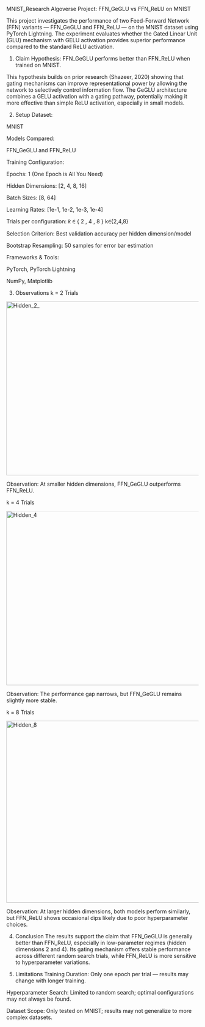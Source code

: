 MNIST_Research
Algoverse Project: FFN_GeGLU vs FFN_ReLU on MNIST

This project investigates the performance of two Feed-Forward Network (FFN) variants — FFN_GeGLU and FFN_ReLU — on the MNIST dataset using PyTorch Lightning. The experiment evaluates whether the Gated Linear Unit (GLU) mechanism with GELU activation provides superior performance compared to the standard ReLU activation.

1. Claim
Hypothesis:
FFN_GeGLU performs better than FFN_ReLU when trained on MNIST.

This hypothesis builds on prior research (Shazeer, 2020) showing that gating mechanisms can improve representational power by allowing the network to selectively control information flow. The GeGLU architecture combines a GELU activation with a gating pathway, potentially making it more effective than simple ReLU activation, especially in small models.

2. Setup
Dataset:

MNIST 

Models Compared:

FFN_GeGLU and FFN_ReLU 


Training Configuration:

Epochs: 1 (One Epoch is All You Need)

Hidden Dimensions: [2, 4, 8, 16]

Batch Sizes: [8, 64]

Learning Rates: [1e-1, 1e-2, 1e-3, 1e-4]

Trials per configuration: 
𝑘
∈
{
2
,
4
,
8
}
k∈{2,4,8}

Selection Criterion: Best validation accuracy per hidden dimension/model

Bootstrap Resampling: 50 samples for error bar estimation

Frameworks & Tools:

PyTorch, PyTorch Lightning

NumPy, Matplotlib

3. Observations
k = 2 Trials

<img width="538" height="455" alt="Hidden_2_" src="https://github.com/user-attachments/assets/877a7cdb-20dd-47ff-821b-ba86808bcec5" />

Observation: At smaller hidden dimensions, FFN_GeGLU outperforms FFN_ReLU.

k = 4 Trials

<img width="537" height="456" alt="Hidden_4" src="https://github.com/user-attachments/assets/a1c6a15f-fe99-40da-ab08-7c50fda802a6" />

Observation: The performance gap narrows, but FFN_GeGLU remains slightly more stable.

k = 8 Trials

<img width="538" height="476" alt="Hidden_8" src="https://github.com/user-attachments/assets/d09e628a-f594-4c36-a96e-6acf8912f731" />

Observation: At larger hidden dimensions, both models perform similarly, but FFN_ReLU shows occasional dips likely due to poor hyperparameter choices.

4. Conclusion
The results support the claim that FFN_GeGLU is generally better than FFN_ReLU, especially in low-parameter regimes (hidden dimensions 2 and 4). Its gating mechanism offers stable performance across different random search trials, while FFN_ReLU is more sensitive to hyperparameter variations.

5. Limitations
Training Duration: Only one epoch per trial — results may change with longer training.

Hyperparameter Search: Limited to random search; optimal configurations may not always be found.

Dataset Scope: Only tested on MNIST; results may not generalize to more complex datasets.
